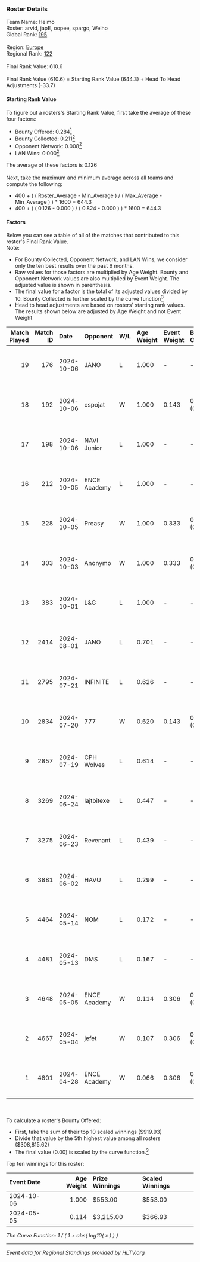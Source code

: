 ### Roster Details<br />
Team Name: Heimo<br />
Roster: arvid, japE, oopee, spargo, Welho<br />
Global Rank: [195](../../standings_global_2024_10_15.md)<br />
<br />
Region: [Europe]( ../../standings_europe_2024_10_15.md)<br />
Regional Rank: [122]( ../../standings_europe_2024_10_15.md)<br />
<br />
Final Rank Value:  610.6<br />
<br />
Final Rank Value (610.6) = Starting Rank Value (644.3) + Head To Head Adjustments (-33.7)<br />

#### Starting Rank Value<br />
To figure out a rosters's Starting Rank Value, first take the average of these four factors:<br />
- Bounty Offered: 0.284[<sup>1</sup>](#table2)
- Bounty Collected: 0.211[<sup>2</sup>](#table1)
- Opponent Network: 0.008[<sup>2</sup>](#table1)
- LAN Wins: 0.000[<sup>2</sup>](#table1)

The average of these factors is 0.126<br />
<br />
Next, take the maximum and minimum average across all teams and compute the following:<br />
- 400 + ( ( Roster_Average - Min_Average ) / ( Max_Average - Min_Average ) ) * 1600 = 644.3
- 400 + ( ( 0.126 - 0.000 ) / ( 0.824 - 0.000 ) ) * 1600 = 644.3


#### Factors<br />
Below you can see a table of all of the matches that contributed to this roster's Final Rank Value.<br />
Note:<br />

- For Bounty Collected, Opponent Network, and LAN Wins, we consider only the ten best results over the past 6 months.
- Raw values for those factors are multiplied by Age Weight. Bounty and Opponent Network values are also multiplied by Event Weight. The adjusted value is shown in parenthesis.
- The final value for a factor is the total of its adjusted values divided by 10. Bounty Collected is further scaled by the curve function[<sup>3</sup>](#curveFunction)
- Head to head adjustments are based on rosters' starting rank values. The results shown below are adjusted by Age Weight and not Event Weight
<span id="table1"></span><br />


| Match Played | Match ID | Date       | Opponent     | W/L | Age Weight | Event Weight | Bounty Collected | Opponent Network | LAN Wins  | H2H Adj. | Roster                             |
| -: | -: | :- | :- | :- | :- | :- | :- | :- | :- | -: | :- |
|           19 |      176 | 2024-10-06 | JANO         | L   | 1.000      | -            | -                | -                | -         |   -14.30 | arvid, japE, oopee, spargo, Welho  |
|           18 |      192 | 2024-10-06 | cspojat      | W   | 1.000      | 0.143        | 0.000 (0.000)    | 0.000 (0.000)    | 0 (0.000) |     6.78 | arvid, japE, oopee, spargo, Welho  |
|           17 |      198 | 2024-10-06 | NAVI Junior  | L   | 1.000      | -            | -                | -                | -         |    -4.03 | arvid, japE, oopee, spargo, Welho  |
|           16 |      212 | 2024-10-05 | ENCE Academy | L   | 1.000      | -            | -                | -                | -         |   -11.15 | arvid, japE, oopee, spargo, Welho  |
|           15 |      228 | 2024-10-05 | Preasy       | W   | 1.000      | 0.333        | 0.004 (0.001)    | 0.121 (0.040)    | 0 (0.000) |    15.91 | arvid, japE, oopee, spargo, Welho  |
|           14 |      303 | 2024-10-03 | Anonymo      | W   | 1.000      | 0.333        | 0.000 (0.000)    | 0.084 (0.028)    | 0 (0.000) |    13.82 | arvid, japE, oopee, Welho, ykis    |
|           13 |      383 | 2024-10-01 | L&G          | L   | 1.000      | -            | -                | -                | -         |    -8.85 | arvid, japE, oopee, Welho, ykis    |
|           12 |     2414 | 2024-08-01 | JANO         | L   | 0.701      | -            | -                | -                | -         |   -11.05 | arvid, japE, oopee, Welho, ykis    |
|           11 |     2795 | 2024-07-21 | INFINITE     | L   | 0.626      | -            | -                | -                | -         |   -12.01 | arvid, japE, oopee, Welho, ykis    |
|           10 |     2834 | 2024-07-20 | 777          | W   | 0.620      | 0.143        | 0.004 (0.000)    | 0.049 (0.004)    | 0 (0.000) |     9.77 | arvid, japE, oopee, Welho, ykis    |
|            9 |     2857 | 2024-07-19 | CPH Wolves   | L   | 0.614      | -            | -                | -                | -         |    -4.51 | arvid, japE, oopee, Welho, ykis    |
|            8 |     3269 | 2024-06-24 | lajtbitexe   | L   | 0.447      | -            | -                | -                | -         |    -4.71 | arvid, oopee, Sm1llee, Welho, ykis |
|            7 |     3275 | 2024-06-23 | Revenant     | L   | 0.439      | -            | -                | -                | -         |    -2.73 | arvid, oopee, Sm1llee, Welho, ykis |
|            6 |     3881 | 2024-06-02 | HAVU         | L   | 0.299      | -            | -                | -                | -         |    -6.07 | arvid, japE, oopee, Welho, ykis    |
|            5 |     4464 | 2024-05-14 | NOM          | L   | 0.172      | -            | -                | -                | -         |    -3.57 | arvid, japE, oopee, Welho, ykis    |
|            4 |     4481 | 2024-05-13 | DMS          | L   | 0.167      | -            | -                | -                | -         |    -1.34 | arvid, japE, oopee, Welho, ykis    |
|            3 |     4648 | 2024-05-05 | ENCE Academy | W   | 0.114      | 0.306        | 0.009 (0.000)    | 0.270 (0.009)    | 0 (0.000) |     2.37 | arvid, japE, oopee, Welho, ykis    |
|            2 |     4667 | 2024-05-04 | jefet        | W   | 0.107      | 0.306        | 0.000 (0.000)    | 0.002 (0.000)    | 0 (0.000) |     1.05 | arvid, japE, oopee, Welho, ykis    |
|            1 |     4801 | 2024-04-28 | ENCE Academy | W   | 0.066      | 0.306        | 0.001 (0.000)    | 0.000 (0.000)    | 0 (0.000) |     0.94 | arvid, japE, oopee, Welho, ykis    |

<br />
<span id="table2"></span><br />
To calculate a roster's Bounty Offered:<br />

- First, take the sum of their top 10 scaled winnings ($919.93)
- Divide that value by the 5th highest value among all rosters ($308,815.62)
- The final value (0.00) is scaled by the curve function.[<sup>3</sup>](#curveFunction)

Top ten winnings for this roster:<br />

| Event Date | Age Weight | Prize Winnings | Scaled Winnings |
| :- | -: | :- | :- |
| 2024-10-06 |      1.000 | $553.00        | $553.00         |
| 2024-05-05 |      0.114 | $3,215.00      | $366.93         |


<span id="curveFunction"></span>_The Curve Function: 1 / ( 1 + abs( log10( x ) ) )_<br />

---
_Event data for Regional Standings provided by HLTV.org_<br />
